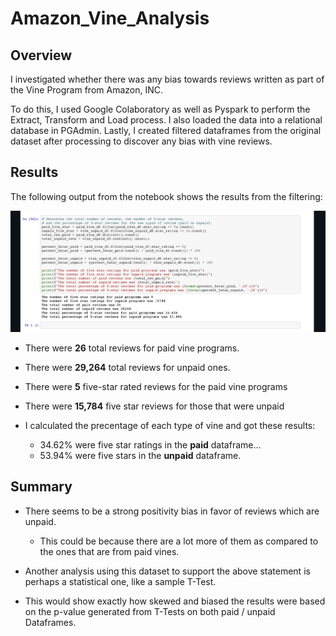 # Amazon_Vine_Analysis

## Overview

I investigated whether there was any bias towards reviews written as part of the Vine Program from Amazon, INC.

To do this, I used Google Colaboratory as well as Pyspark to perform the Extract, Transform and Load process. I also loaded the data into a relational database in PGAdmin. Lastly, I created filtered dataframes from the original dataset after processing to discover any bias with vine reviews.

## Results

The following output from the notebook shows the results from the filtering:

![Summary_Vine](https://github.com/Kyle2Miles93/Amazon_Vine_Analysis/blob/main/Resources/Summary_Vine.png)


* There were **26** total reviews for paid vine programs.
* There were **29,264** total reviews for unpaid ones.

* There were **5** five-star rated reviews for the paid vine programs
* There were **15,784** five star reviews for those that were unpaid

* I calculated the precentage of each type of vine and got these results:

    - 34.62% were five star ratings in the **paid** dataframe...
    - 53.94% were five stars in the **unpaid** dataframe.

## Summary

* There seems to be a strong positivity bias in favor of reviews which are unpaid. 
  - This could be because there are a lot more of them as compared to the ones that are from paid vines.

* Another analysis using this dataset to support the above statement is perhaps a statistical one, like a sample T-Test. 
* This would show exactly how skewed and biased the results were based on the p-value generated from T-Tests on both paid / unpaid Dataframes.
